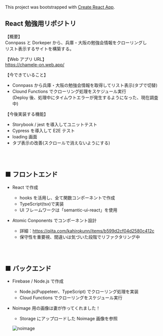 This project was bootstrapped with [Create React App](https://github.com/facebook/create-react-app).

## React 勉強用リポジトリ

【概要】<br />
Connpass と Dorkeper から、兵庫・大阪の勉強会情報をクローリングし<br />
リスト表示するサイトを構築する。

【Web アプリ URL】<br />
https://chamele-on.web.app/

【今できていること】

- Connpass から兵庫・大阪の勉強会情報を取得してリスト表示(タブで切替)
- Clound Functions でクローリング処理をスケジュール実行<br />
  (Deploy 後、処理中にタイムウトエラーが発生するようになった、現在調査中)

【今後実装する機能】

- Storybook / jest を導入してユニットテスト
- Cypress を導入して E2E テスト
- loading 画面
- タブ表示の改善(スクロールで消えないようにする)

<br />
<br />

## ■ フロントエンド

- React で作成

  - hooks を活用し、全て関数コンポーネントで作成
  - TypeScript(tsx)で実装
  - UI フレームワークは「semantic-ui-react」を使用

- Atomic Conponents でコンポーネント設計

  - 詳細：https://qiita.com/kahirokunn/items/b599d2cf04d2580c412c
  - 保守性を重要視、間違いは気づいた段階でリファクタリング中

<br />
<br />

## ■ バックエンド

- Firebase / Node.js で作成

  - Node.js(Puppeteer、TypeScript) でクローリング処理を実装
  - Cloud Functions でクローリングをスケジュール実行

- Noimage 用の画像は妻が作ってくれました！

  - Storage にアップロードした Noimage 画像を参照

  ![noimage](https://firebasestorage.googleapis.com/v0/b/chamele-on.appspot.com/o/images%2Fnoimage.jpg?alt=media)
